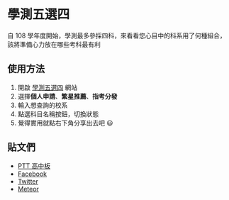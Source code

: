 # 學測五選四
自 108 學年度開始，學測最多參採四科，來看看您心目中的科系用了何種組合，該將準備心力放在哪些考科最有利

## 使用方法
1. 開啟 [學測五選四](https://sean.cat/gsat) 網站
2. 選擇**個人申請**、**繁星推薦**、**指考分發**
3. 輸入想查詢的校系
4. 點選科目名稱按鈕，切換狀態
5. 覺得實用就點右下角分享出去吧 :smiley:


## 貼文們

* [PTT 高中板](https://www.ptt.cc/bbs/SENIORHIGH/M.1529085042.A.CD0.html)
* [Facebook](https://www.facebook.com/Sean0604/posts/2103316103273571)
* [Twitter](https://twitter.com/Sea_n64/status/1007815631343738880)
* [Meteor](https://meteor.today/a/99fu5g)
